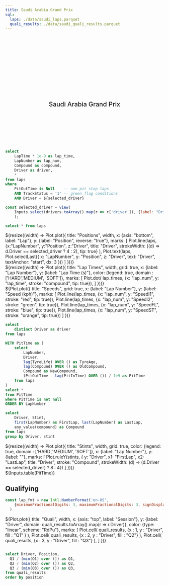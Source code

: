 ```yaml
---
title: Saudi Arabia Grand Prix
sql:
  laps: ./data/saudi_laps.parquet
  quali_results: ./data/saudi_quali_results.parquet
---
```


<style>

.hero {
  display: flex;
  flex-direction: column;
  align-items: center;
  font-family: var(--sans-serif);
  margin: 4rem 0 8rem;
  text-wrap: balance;
  text-align: center;
}

.hero h1 {
  margin: 2rem 0;
  max-width: none;
  font-size: 14vw;
  font-weight: 900;
  line-height: 1;
  background: linear-gradient(30deg, var(--theme-foreground-focus), currentColor);
  -webkit-background-clip: text;
  -webkit-text-fill-color: transparent;
  background-clip: text;
}

.hero h2 {
  margin: 0;
  max-width: 34em;
  font-size: 20px;
  font-style: initial;
  font-weight: 500;
  line-height: 1.5;
  color: var(--theme-foreground-muted);
}

@media (min-width: 640px) {
  .hero h1 {
    font-size: 90px;
  }
}

</style>

<div class="hero">
<h1> Jeddah </h1>
<h2> Saudi Arabia Grand Prix </h2>
</div>

```sql id=lap_times
select 
    LapTime * 1e-9 as lap_time, 
    LapNumber as lap_num, 
    Compound as compound, 
    Driver as driver, 
    *
from laps
where 
    PitOutTime is Null    -- non pit stop laps
    AND TrackStatus = '1' -- green flag conditions
    AND Driver = ${selected_driver}
```

```js
const selected_driver = view(
    Inputs.select(drivers.toArray().map(r => r['driver']), {label: "Driver:", value: 'VER'})
    );
```

```sql id=laps
select * from laps
```

<div class="card"> 
    ${resize((width) => Plot.plot({
        title: "Positions",
        width, 
        x: {axis: "bottom", label: "Lap"},
        y: {label: "Position", reverse: "true"},
        marks: [
            Plot.line(laps, 
              {x:"LapNumber", y:"Position", z:"Driver", title: "Driver", 
              strokeWidth: ((d) => d.Driver == selected_driver ? 4 : 2), tip: true}
            ),
            Plot.text(laps, Plot.selectLast({
              x: "LapNumber",
              y: "Position",
              z: "Driver",
              text: "Driver",
              textAnchor: "start",
              dx: 3
            }))
        ]
    }))}
</div>

<div class = "card">
${resize((width) => Plot.plot({
      title: "Lap Times",
      width,
      grid: true,
      x: {label: "Lap Number"},
      y: {label: "Lap Time (s)"},
      color: {legend: true, domain : ['HARD','MEDIUM', 'SOFT']},
      marks: [
        Plot.dot(
            lap_times, 
            {x: "lap_num", y: "lap_time", stroke: "compound", tip: true}), 
      ]
    }))}
</div>

<div class = "card">
${Plot.plot({
      title: "Speeds",
      grid: true,
      x: {label: "Lap Number"},
      y: {label: "Speed (kph)"},
      marks: [
        Plot.line(lap_times, {x: "lap_num", y: "SpeedI1", stroke: "red", tip: true}), 
        Plot.line(lap_times, {x: "lap_num", y: "SpeedI2", stroke: "green", tip: true}), 
        Plot.line(lap_times, {x: "lap_num", y: "SpeedFL", stroke: "blue", tip: true}), 
        Plot.line(lap_times, {x: "lap_num", y: "SpeedST", stroke: "orange", tip: true})
      ]
    })}
</div>

```sql id=drivers
select 
    distinct Driver as driver
from laps
```
```sql id=PitTime
WITH PitTime as (
    select 
        LapNumber,
        Driver,
        lag(TyreLife) OVER () as TyreAge,
        lag(Compound) OVER () as OldCompound,
        Compound as NewCompound,
        (PitOutTime - lag(PitInTime) OVER ()) / 1e9 as PitTime
    from laps
) 
select * 
from PitTime
where PitTime is not null
ORDER BY LapNumber
```

```sql id=stints
select 
    Driver, Stint, 
    first(LapNumber) as FirstLap, last(LapNumber) as LastLap,
    any_value(compound) as Compound 
from laps
group by Driver, stint
```

<div class="card">
    ${resize((width) => Plot.plot({
        title: "Stints",
        width, 
        grid: true,
        color: {legend: true, domain : ['HARD','MEDIUM', 'SOFT']},
        x: {label: "Lap Number"},
        y: {label: ""},
        marks: [
            Plot.ruleY(stints, {
                y: "Driver",  
                x1: "FirstLap",
                x2: "LastLap",
                title: "Driver", 
                stroke: "Compound",
                strokeWidth: (d) => (d.Driver == selected_driver) ? 8 : 4})
        ]
    }))}
</div>


<div class="card"> 
    ${Inputs.table(PitTime)}
</div>

## Qualifying

```js
const lap_fmt = new Intl.NumberFormat('en-US', 
    {minimumFractionalDigits: 3, maximumFractionalDigits: 3, signDisplay: "always"}
  )
```

<div class="card"> 
    ${Plot.plot({
        title: "Quali",
        width, 
        x: {axis: "top", label: "Session"},
        y: {label: "Driver", domain: quali_results.toArray().map(r => r.Driver)},
        color: {type: "linear", scheme: "RdPu"},
        marks: [
            Plot.cell(
              quali_results, 
              {x : 1, y : "Driver",  fill : "Q1" }
            ),
            Plot.cell(
              quali_results, 
              {x : 2, y : "Driver", fill : "Q2"}
            ),
            Plot.cell(
              quali_results, 
              {x : 3, y : "Driver", fill : "Q3"}
            ),
        ]
    })}
</div>

```sql id=quali_results

select Driver, Position, 
  Q1 / (min(Q1) over ()) as Q1,
  Q2 / (min(Q2) over ()) as Q2,
  Q3 / (min(Q3) over ()) as Q3, 
from quali_results
order by position
```


